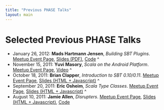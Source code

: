 ```yaml
---
title: "Previous PHASE Talks"
layout: main
---
```


# Selected Previous PHASE Talks

* January 26, 2012: **Mads Hartmann Jensen**, _Building SBT Plugins_. [Meetup Event Page](http://www.meetup.com/scala-phase/events/47857352/), [Slides (PDF)](talks/mads-sbt-plugins.pdf), [Code](https://github.com/mads379/sbt-plugin-examples)
^
* November 15, 2011: **Yuvi Masory**, _Scala on the Android Platform_. [Meetup Event Page](http://www.meetup.com/scala-phase/events/39391912/), [Video](http://vimeo.com/32516782)
^
* October 18, 2011: **Brian Clapper**, _Introduction to SBT 0.10/0.11_. [Meetup Event Page](http://www.meetup.com/scala-phase/events/35297532/), [Slides (HTML + Javascript)](http://www.ardentex.com/publications/intro-sbt/index.html)
^
* September 20, 2011: **Eric Osheim**, _Scala Type Classes_. [Meetup Event Page](http://www.meetup.com/scala-phase/events/31595792/), [Slides (HTML + Javascript)](http://plastic-idolatry.com/typcls/)
^
* August 10, 2011: **Jamie Allen**, _Disrupters_. [Meetup Event Page](http://www.meetup.com/scala-phase/events/26666971/), [Slides (HTML + Javascript)](talks/jamie-allen-sdisruptor/index.html), [Code](https://github.com/jamie-allen/sdisruptor)
